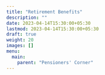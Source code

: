 ```yaml
---
title: "Retirement Benefits"
description: ""
date: 2023-04-14T15:30:00+05:30
lastmod: 2023-04-14T15:30:00+05:30
draft: true
weight: 20
images: []
menu:
  main:
    parent: "Pensioners' Corner"
---
```


<!-- [Retirement benefits]() -->
